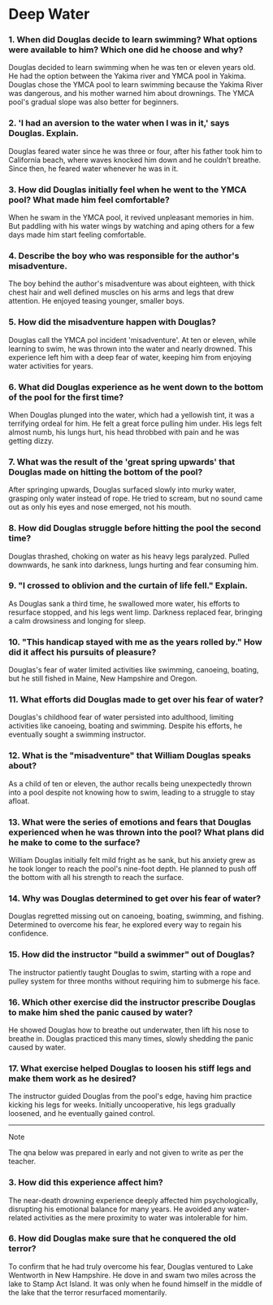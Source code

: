 # Deep Water 

### 1. When did Douglas decide to learn swimming? What options were available to him? Which one did he choose and why? 
Douglas decided to learn swimming when he was ten or eleven years old.  
He had the option between the Yakima river and YMCA pool in Yakima.  
Douglas chose the YMCA pool to learn swimming because the Yakima River was dangerous, and his mother warned him about drownings. The YMCA pool's gradual slope was also better for beginners. 

### 2. 'I had an aversion to the water when I was in it,' says Douglas. Explain. 
Douglas feared water since he was three or four, after his father took him to California beach, where waves knocked him down and he couldn’t breathe. Since then, he feared water whenever he was in it.

### 3. How did Douglas initially feel when he went to the YMCA pool? What made him feel comfortable? 
When he swam in the YMCA pool, it revived unpleasant memories in him. But paddling with his water wings by watching and aping others for a few days made him start feeling comfortable. 

### 4. Describe the boy who was responsible for the author's misadventure.
The boy behind the author's misadventure was about eighteen, with thick chest hair and well defined muscles on his arms and legs that drew attention. He enjoyed teasing younger, smaller boys.

### 5. How did the misadventure happen with Douglas? 
Douglas call the YMCA pol incident 'misadventure'. At ten or eleven, while learning to swim, he was thrown into the water and nearly drowned. This experience left him with a deep fear of water, keeping him from enjoying water activities for years. 

### 6. What did Douglas experience as he went down to the bottom of the pool for the first time?
When Douglas plunged into the water, which had a yellowish tint, it was a terrifying ordeal for him. He felt a great force pulling him under. His legs felt almost numb, his lungs hurt, his head throbbed with pain and he was getting dizzy. 

### 7. What was the result of the 'great spring upwards' that Douglas made on hitting the bottom of the pool? 
After springing upwards, Douglas surfaced slowly into murky water, grasping only water instead of rope. He tried to scream, but no sound came out as only his eyes and nose emerged, not his mouth. 

### 8. How did Douglas struggle before hitting the pool the second time? 
Douglas thrashed, choking on water as his heavy legs paralyzed. Pulled downwards, he sank into darkness, lungs hurting and fear consuming him. 

### 9. "I crossed to oblivion and the curtain of life fell." Explain.
As Douglas sank a third time, he swallowed more water, his efforts to resurface stopped, and his legs went limp. Darkness replaced fear, bringing a calm drowsiness and longing for sleep.

### 10. "This handicap stayed with me as the years rolled by." How did it affect his pursuits of pleasure? 
Douglas's fear of water limited activities like swimming, canoeing, boating, but he still fished in Maine, New Hampshire and Oregon.

### 11. What efforts did Douglas made to get over his fear of water? 
Douglas's childhood fear of water persisted into adulthood, limiting activities like canoeing, boating and swimming. Despite his efforts, he eventually sought a swimming instructor. 

### 12. What is the "misadventure" that William Douglas speaks about? 
As a child of ten or eleven, the author recalls being unexpectedly thrown into a pool despite not knowing how to swim, leading to a struggle to stay afloat.

### 13. What were the series of emotions and fears that Douglas experienced when he was thrown into the pool? What plans did he make to come to the surface? 
William Douglas initially felt mild fright as he sank, but his anxiety grew as he took longer to reach the pool's nine-foot depth. He planned to push off the bottom with all his strength to reach the surface.

### 14. Why was Douglas determined to get over his fear of water? 
Douglas regretted missing out on canoeing, boating, swimming, and fishing. Determined to overcome his fear, he explored every way to regain his confidence.

### 15. How did the instructor "build a swimmer" out of Douglas? 
The instructor patiently taught Douglas to swim, starting with a rope and pulley system for three months without requiring him to submerge his face.

### 16. Which other exercise did the instructor prescribe Douglas to make him shed the panic caused by water? 
He showed Douglas how to breathe out underwater, then lift his nose to breathe in. Douglas practiced this many times, slowly shedding the panic caused by water.

### 17. What exercise helped Douglas to loosen his stiff legs and make them work as he desired?
The instructor guided Douglas from the pool's edge, having him practice kicking his legs for weeks. Initially uncooperative, his legs gradually loosened, and he eventually gained control.

----------

> [!NOTE]
> The qna below was prepared in early and not given to write as per the teacher. 

### 3. How did this experience affect him? 

The near-death drowning experience deeply affected him psychologically, disrupting his emotional balance for many years. He avoided any water-related activities as the mere proximity to water was intolerable for him.

### 6. How did Douglas make sure that he conquered the old terror?

To confirm that he had truly overcome his fear, Douglas ventured to Lake Wentworth in New Hampshire. He dove in and swam two miles across the lake to Stamp Act Island. It was only when he found himself in the middle of the lake that the terror resurfaced momentarily.